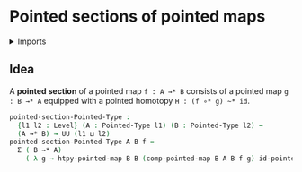 #  Pointed sections of pointed maps

<details><summary>Imports</summary>
```agda
module structured-types.pointed-sections where
open import foundation.dependent-pair-types
open import foundation.universe-levels
open import structured-types.pointed-homotopies
open import structured-types.pointed-maps
open import structured-types.pointed-types
```
</details>

## Idea

A **pointed section** of a pointed map `f : A →* B` consists of a pointed map `g : B →* A` equipped with a pointed homotopy `H : (f ∘* g) ~* id`.

```agda
pointed-section-Pointed-Type :
  {l1 l2 : Level} (A : Pointed-Type l1) (B : Pointed-Type l2) →
  (A →* B) → UU (l1 ⊔ l2)
pointed-section-Pointed-Type A B f =
  Σ ( B →* A)
    ( λ g → htpy-pointed-map B B (comp-pointed-map B A B f g) id-pointed-map)
```
